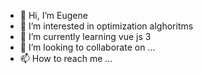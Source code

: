 - 👋 Hi, I’m Eugene
- 👀 I’m interested in optimization alghoritms
- 🌱 I’m currently learning vue js 3
- 💞️ I’m looking to collaborate on ...
- 📫 How to reach me ...

<!---
evgesha2001/evgesha2001 is a ✨ special ✨ repository because its `README.md` (this file) appears on your GitHub profile.
You can click the Preview link to take a look at your changes.
--->
